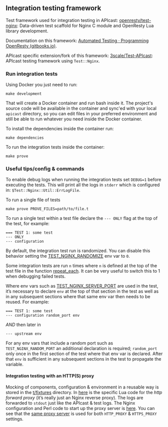 ## Integration testing framework

Test framework used for integration testing in APIcast: 
[openresty/test-nginx](https://github.com/openresty/test-nginx): 
Data-driven test scaffold for Nginx C module and OpenResty Lua library development.

Documentation on this framework: 
[Automated Testing · Programming OpenResty (gitbooks.io)](https://openresty.gitbooks.io/programming-openresty/content/testing/index.html).

APIcast specific extension/fork of this framework: [3scale/Test-APIcast](https://github.com/3scale/Test-APIcast):
APIcast testing framework using `Test::Nginx`.

### Run integration tests

Using Docker you just need to run:
```shell
make development
```

That will create a Docker container and run bash inside it. The project's source
code will be available in the container and sync'ed with your local `apicast`
directory, so you can edit files in your preferred environment and still be able
to run whatever you need inside the Docker container.

To install the dependencies inside the container run:
```shell
make dependencies
```

To run the integration tests inside the container:
```shell
make prove
```

### Useful tips/config & commands

To enable debug logs when running the integration tests set `DEBUG=1` before executing the tests.
This will print all the logs in `stderr` which is configured in: `$Test::Nginx::Util::ErrLogFile`.

To run a single file of tests

```shell
make prove PROVE_FILES=path/to/file.t
```

To run a single test within a test file declare the `--- ONLY` flag at the top of the test, for example: 

```
=== TEST 1: some test
--- ONLY
--- configuration
```

By default, the integration test run is randomized. You can disable this behavior setting
the [TEST_NGINX_RANDOMIZE](https://metacpan.org/pod/Test::Nginx::Socket#TEST_NGINX_RANDOMIZE)
env var to `0`.

Some integration tests are run `n` times where `n` is defined at the top of the test file in the
function [repeat_each](https://metacpan.org/pod/Test::Nginx::Socket#repeat_each).
It can be very useful to switch this to 1 when debugging failed tests.

Where env vars such as
[TEST_NGINX_SERVER_PORT](https://metacpan.org/pod/Test::Nginx::Socket#TEST_NGINX_SERVER_PORT)
are used in the test, it’s necessary to declare `env` at the top of that section in the test
as well as in any subsequent sections where that same env var then needs to be reused. For example:

```
=== TEST 1: some test
--- configuration random_port env
```

*AND* then later in 

```
--- upstream env
```

For any env vars that include a random port such as `TEST_NGINX_RANDOM_PORT`
an additional declaration is required; `random_port` only once in the first section of the test
where that env var is declared. After that `env` is sufficient in any subsequent sections in the
test to propagate the variable.

#### Integration testing with an HTTP(S) proxy

Mocking of components, configuration & environment in a reusable way is stored in the
[t/fixtures](https://github.com/3scale/APIcast/tree/master/t/fixtures) directory.
In [here](https://github.com/3scale/APIcast/blob/master/t/fixtures/proxy.lua) is the specific Lua
code for the *http forward proxy* (it’s really just an Nginx reverse proxy).
The logs are forwarded to `stdout` just like the APIcast & test logs.
The Nginx configuration and Perl code to start up the proxy server is
[here](https://github.com/3scale/APIcast/blob/master/t/http_proxy.pl).
You can see that the
[same proxy server](https://github.com/3scale/APIcast/blob/master/t/http_proxy.pl#L5-L8) is used
for both `HTTP_PROXY` & `HTTPS_PROXY` settings.
